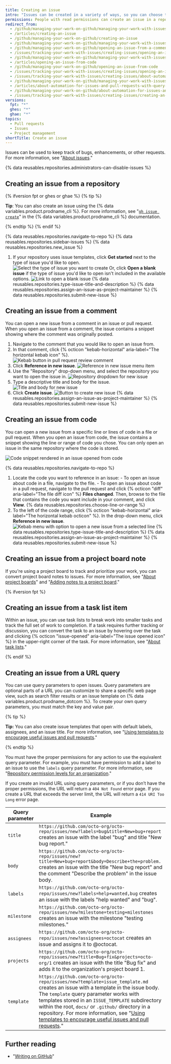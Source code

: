 ```yaml
---
title: Creating an issue
intro: "Issues can be created in a variety of ways, so you can choose the most convenient method for your workflow."
permissions: People with read permissions can create an issue in a repository where issues are enabled.
redirect_from:
  - /github/managing-your-work-on-github/managing-your-work-with-issues-and-pull-requests/creating-an-issue
  - /articles/creating-an-issue
  - /github/managing-your-work-on-github/creating-an-issue
  - /github/managing-your-work-on-github/managing-your-work-with-issues-and-pull-requests/opening-an-issue-from-a-comment
  - /github/managing-your-work-on-github/opening-an-issue-from-a-comment
  - /issues/tracking-your-work-with-issues/creating-issues/opening-an-issue-from-a-comment
  - /github/managing-your-work-on-github/managing-your-work-with-issues-and-pull-requests/opening-an-issue-from-code
  - /articles/opening-an-issue-from-code
  - /github/managing-your-work-on-github/opening-an-issue-from-code
  - /issues/tracking-your-work-with-issues/creating-issues/opening-an-issue-from-code
  - /issues/tracking-your-work-with-issues/creating-issues/about-automation-for-issues-and-pull-requests-with-query-parameters
  - /github/managing-your-work-on-github/managing-your-work-with-issues-and-pull-requests/about-automation-for-issues-and-pull-requests-with-query-parameters
  - /articles/about-automation-for-issues-and-pull-requests-with-query-parameters
  - /github/managing-your-work-on-github/about-automation-for-issues-and-pull-requests-with-query-parameters
  - /issues/tracking-your-work-with-issues/creating-issues/creating-an-issue
versions:
  fpt: "*"
  ghes: "*"
  ghae: "*"
topics:
  - Pull requests
  - Issues
  - Project management
shortTitle: Create an issue
---
```


Issues can be used to keep track of bugs, enhancements, or other requests. For more information, see "[About issues](/issues/tracking-your-work-with-issues/about-issues)."

{% data reusables.repositories.administrators-can-disable-issues %}

## Creating an issue from a repository

{% ifversion fpt or ghes or ghae %}
{% tip %}

**Tip**: You can also create an issue using the {% data variables.product.prodname_cli %}. For more information, see "[`gh issue create`](https://cli.github.com/manual/gh_issue_create)" in the {% data variables.product.prodname_cli %} documentation.

{% endtip %}
{% endif %}

{% data reusables.repositories.navigate-to-repo %}
{% data reusables.repositories.sidebar-issues %}
{% data reusables.repositories.new_issue %}

1. If your repository uses issue templates, click **Get started** next to the type of issue you'd like to open.
   ![Select the type of issue you want to create](/assets/images/help/issues/issue_template_get_started_button.png)
   Or, click **Open a blank issue** if the type of issue you'd like to open isn't included in the available options.
   ![Link to open a blank issue](/assets/images/help/issues/blank_issue_link.png)
   {% data reusables.repositories.type-issue-title-and-description %}
   {% data reusables.repositories.assign-an-issue-as-project-maintainer %}
   {% data reusables.repositories.submit-new-issue %}

## Creating an issue from a comment

You can open a new issue from a comment in an issue or pull request. When you open an issue from a comment, the issue contains a snippet showing where the comment was originally posted.

1. Navigate to the comment that you would like to open an issue from.
2. In that comment, click {% octicon "kebab-horizontal" aria-label="The horizontal kebab icon" %}.
   ![Kebab button in pull request review comment](/assets/images/help/pull_requests/kebab-in-pull-request-review-comment.png)
3. Click **Reference in new issue**.
   ![Reference in new issue menu item](/assets/images/help/pull_requests/reference-in-new-issue.png)
4. Use the "Repository" drop-down menu, and select the repository you want to open the issue in.
   ![Repository dropdown for new issue](/assets/images/help/pull_requests/new-issue-repository.png)
5. Type a descriptive title and body for the issue.
   ![Title and body for new issue](/assets/images/help/pull_requests/new-issue-title-and-body.png)
6. Click **Create issue**.
   ![Button to create new issue](/assets/images/help/pull_requests/create-issue.png)
   {% data reusables.repositories.assign-an-issue-as-project-maintainer %}
   {% data reusables.repositories.submit-new-issue %}

## Creating an issue from code

You can open a new issue from a specific line or lines of code in a file or pull request. When you open an issue from code, the issue contains a snippet showing the line or range of code you chose. You can only open an issue in the same repository where the code is stored.

![Code snippet rendered in an issue opened from code](/assets/images/help/repository/issue-opened-from-code.png)

{% data reusables.repositories.navigate-to-repo %}

1. Locate the code you want to reference in an issue: - To open an issue about code in a file, navigate to the file. - To open an issue about code in a pull request, navigate to the pull request and click {% octicon "diff" aria-label="The file diff icon" %} **Files changed**. Then, browse to the file that contains the code you want include in your comment, and click **View**.
   {% data reusables.repositories.choose-line-or-range %}
2. To the left of the code range, click {% octicon "kebab-horizontal" aria-label="The horizontal kebab octicon" %}. In the drop-down menu, click **Reference in new issue**.
   ![Kebab menu with option to open a new issue from a selected line](/assets/images/help/repository/open-new-issue-specific-line.png)
   {% data reusables.repositories.type-issue-title-and-description %}
   {% data reusables.repositories.assign-an-issue-as-project-maintainer %}
   {% data reusables.repositories.submit-new-issue %}

## Creating an issue from a project board note

If you're using a project board to track and prioritize your work, you can convert project board notes to issues. For more information, see "[About project boards](/github/managing-your-work-on-github/about-project-boards)" and "[Adding notes to a project board](/github/managing-your-work-on-github/adding-notes-to-a-project-board#converting-a-note-to-an-issue)."

{% ifversion fpt %}

## Creating an issue from a task list item

Within an issue, you can use task lists to break work into smaller tasks and track the full set of work to completion. If a task requires further tracking or discussion, you can convert the task to an issue by hovering over the task and clicking {% octicon "issue-opened" aria-label="The issue opened icon" %} in the upper-right corner of the task. For more information, see "[About task lists](/issues/tracking-your-work-with-issues/creating-issues/about-task-lists)."

{% endif %}

## Creating an issue from a URL query

You can use query parameters to open issues. Query parameters are optional parts of a URL you can customize to share a specific web page view, such as search filter results or an issue template on {% data variables.product.prodname_dotcom %}. To create your own query parameters, you must match the key and value pair.

{% tip %}

**Tip:** You can also create issue templates that open with default labels, assignees, and an issue title. For more information, see "[Using templates to encourage useful issues and pull requests](/communities/using-templates-to-encourage-useful-issues-and-pull-requests)."

{% endtip %}

You must have the proper permissions for any action to use the equivalent query parameter. For example, you must have permission to add a label to an issue to use the `labels` query parameter. For more information, see "[Repository permission levels for an organization](/organizations/managing-access-to-your-organizations-repositories/repository-permission-levels-for-an-organization#permission-levels-for-repositories-owned-by-an-organization)."

If you create an invalid URL using query parameters, or if you don’t have the proper permissions, the URL will return a `404 Not Found` error page. If you create a URL that exceeds the server limit, the URL will return a `414 URI Too Long` error page.

| Query parameter | Example                                                                                                                                                                                                                                                                                                                                                                                                                                                                   |
| --------------- | ------------------------------------------------------------------------------------------------------------------------------------------------------------------------------------------------------------------------------------------------------------------------------------------------------------------------------------------------------------------------------------------------------------------------------------------------------------------------- |
| `title`         | `https://github.com/octo-org/octo-repo/issues/new?labels=bug&title=New+bug+report` creates an issue with the label "bug" and title "New bug report."                                                                                                                                                                                                                                                                                                                      |
| `body`          | `https://github.com/octo-org/octo-repo/issues/new?title=New+bug+report&body=Describe+the+problem.` creates an issue with the title "New bug report" and the comment "Describe the problem" in the issue body.                                                                                                                                                                                                                                                             |
| `labels`        | `https://github.com/octo-org/octo-repo/issues/new?labels=help+wanted,bug` creates an issue with the labels "help wanted" and "bug".                                                                                                                                                                                                                                                                                                                                       |
| `milestone`     | `https://github.com/octo-org/octo-repo/issues/new?milestone=testing+milestones` creates an issue with the milestone "testing milestones."                                                                                                                                                                                                                                                                                                                                 |
| `assignees`     | `https://github.com/octo-org/octo-repo/issues/new?assignees=octocat` creates an issue and assigns it to @octocat.                                                                                                                                                                                                                                                                                                                                                         |
| `projects`      | `https://github.com/octo-org/octo-repo/issues/new?title=Bug+fix&projects=octo-org/1` creates an issue with the title "Bug fix" and adds it to the organization's project board 1.                                                                                                                                                                                                                                                                                         |
| `template`      | `https://github.com/octo-org/octo-repo/issues/new?template=issue_template.md` creates an issue with a template in the issue body. The `template` query parameter works with templates stored in an `ISSUE_TEMPLATE` subdirectory within the root, `docs/` or `.github/` directory in a repository. For more information, see "[Using templates to encourage useful issues and pull requests](/communities/using-templates-to-encourage-useful-issues-and-pull-requests)." |

## Further reading

- "[Writing on GitHub](/github/writing-on-github)"
